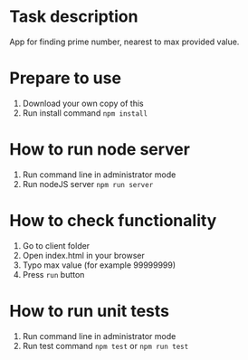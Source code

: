 # Task description
App for finding prime number, nearest to max provided value.

# Prepare to use
1. Download your own copy of this
2. Run install command `npm install`

# How to run node server
1. Run command line in administrator mode
2. Run nodeJS server `npm run server`

# How to check functionality
1. Go to client folder
2. Open index.html in your browser
3. Typo max value (for example 99999999)
4. Press `run` button

# How to run unit tests
1. Run command line in administrator mode
2. Run test command `npm test` or `npm run test`